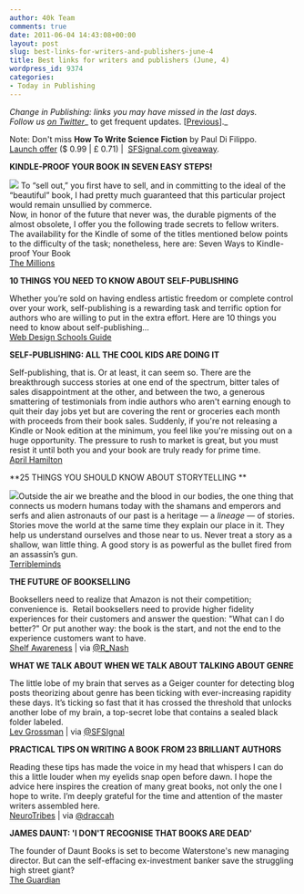 ```yaml
---
author: 40k Team
comments: true
date: 2011-06-04 14:43:08+00:00
layout: post
slug: best-links-for-writers-and-publishers-june-4
title: Best links for writers and publishers (June, 4)
wordpress_id: 9374
categories:
- Today in Publishing
---
```


_Change in Publishing: links you may have missed in the last days.  
Follow us [on Twitter](http://www.twitter.com/40kbooks)__ to get frequent updates. [[Previous](http://www.40kbooks.com/?p=9245)]._

Note: Don't miss **How To Write Science Fiction** by Paul Di Filippo.   
[Launch offer](http://www.40kbooks.com/?p=9303) ($ 0.99 | £ 0.71) |  [SFSignal.com giveaway](http://www.sfsignal.com/archives/2011/06/ebook-giveaway-how-to-write-science-fiction-by-paul-di-filippo/).

**KINDLE-PROOF YOUR BOOK IN SEVEN EASY STEPS!**

![](http://images.amazon.com/images/P/0394752848.01.MZZZZZZZ.jpg) To “sell out,” you first have to sell, and in committing to the ideal of the “beautiful” book, I had pretty much guaranteed that this particular project would remain unsullied by commerce.   
Now, in honor of the future that never was, the durable pigments of the almost obsolete, I offer you the following trade secrets to fellow writers.   
The availability for the Kindle of some of the titles mentioned below points to the difficulty of the task; nonetheless, here are: Seven Ways to Kindle-proof Your Book  
[The Millions](http://www.themillions.com/2011/05/kindle-proof-your-book-in-seven-easy-steps.html)

**10 THINGS YOU NEED TO KNOW ABOUT SELF-PUBLISHING**

Whether you’re sold on having endless artistic freedom or complete control over your work, self-publishing is a rewarding task and terrific option for authors who are willing to put in the extra effort. Here are 10 things you need to know about self-publishing...  
[Web Design Schools Guide](http://www.webdesignschoolsguide.com/library/10-things-you-need-to-know-about-self-publishing.html)

**SELF-PUBLISHING: ALL THE COOL KIDS ARE DOING IT**

Self-publishing, that is. Or at least, it can seem so. There are the breakthrough success stories at one end of the spectrum, bitter tales of sales disappointment at the other, and between the two, a generous smattering of testimonials from indie authors who aren't earning enough to quit their day jobs yet but are covering the rent or groceries each month with proceeds from their book sales. Suddenly, if you're not releasing a Kindle or Nook edition at the minimum, you feel like you're missing out on a huge opportunity. The pressure to rush to market is great, but you must resist it until both you and your book are truly ready for prime time.   
[April Hamilton](http://aprillhamilton.blogspot.com/2011/06/all-cool-kids-are-doing-it.html)

**25 THINGS YOU SHOULD KNOW ABOUT STORYTELLING **

![](http://farm5.static.flickr.com/4043/5128850888_d1c7e85cd0.jpg)Outside the air we breathe and the blood in our bodies, the one thing that connects us modern humans today with the shamans and emperors and serfs and alien astronauts of our past is a heritage — a _lineage_ — of stories. Stories move the world at the same time they explain our place in it. They help us understand ourselves and those near to us. Never treat a story as a shallow, wan little thing. A good story is as powerful as the bullet fired from an assassin’s gun.  
[Terribleminds ](http://terribleminds.com/ramble/2011/06/01/25-things-you-should-know-about-storytelling/)

**THE FUTURE OF BOOKSELLING**

Booksellers need to realize that Amazon is not their competition; convenience is.  Retail booksellers need to provide higher fidelity experiences for their customers and answer the question: "What can I do better?" Or put another way: the book is the start, and not the end to the experience customers want to have.  
[Shelf Awareness](http://www.shelf-awareness.com/issue.html?issue=1476#m12392) | via [@R_Nash ](http://twitter.com/R_Nash)

**WHAT WE TALK ABOUT WHEN WE TALK ABOUT TALKING ABOUT GENRE**

The little lobe of my brain that serves as a Geiger counter for detecting blog posts theorizing about genre has been ticking with ever-increasing rapidity these days. It’s ticking so fast that it has crossed the threshold that unlocks another lobe of my brain, a top-secret lobe that contains a sealed black folder labeled.  
[Lev Grossman](http://levgrossman.com/2011/06/what-we-talk-about-when-we-talk-about-talking-about-genre/) | via [@SFSIgnal](http://twitter.com/sfsignal)

**PRACTICAL TIPS ON WRITING A BOOK FROM 23 BRILLIANT AUTHORS**

Reading these tips has made the voice in my head that whispers I can do this a little louder when my eyelids snap open before dawn. I hope the advice here inspires the creation of many great books, not only the one I hope to write. I’m deeply grateful for the time and attention of the master writers assembled here.  
[NeuroTribes](http://blogs.plos.org/neurotribes/2011/06/02/practical-tips-on-writing-a-book-from-22-brilliant-authors/) | via [@draccah](http://twitter.com/draccah)

**JAMES DAUNT: 'I DON'T RECOGNISE THAT BOOKS ARE DEAD'**

The founder of Daunt Books is set to become Waterstone's new managing director. But can the self-effacing ex-investment banker save the struggling high street giant?  
[The Guardian](http://www.guardian.co.uk/books/2011/jun/03/james-daunt-waterstones-interview)
